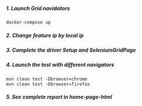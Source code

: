 ##### 1. Launch Grid navidators
```
docker-compose up
```

##### 2. Change feature ip by local ip
##### 3. Complete the driver Setup and SeleniumGridPage
##### 4. Launch the test with different navigators
```
mvn clean test -Dbrowser=chrome
mvn clean test -Dbrowser=firefox
```
##### 5. See complete report in home-page-html
